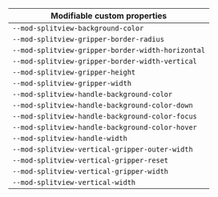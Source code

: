 | Modifiable custom properties                      |
| ------------------------------------------------- |
| `--mod-splitview-background-color`                |
| `--mod-splitview-gripper-border-radius`           |
| `--mod-splitview-gripper-border-width-horizontal` |
| `--mod-splitview-gripper-border-width-vertical`   |
| `--mod-splitview-gripper-height`                  |
| `--mod-splitview-gripper-width`                   |
| `--mod-splitview-handle-background-color`         |
| `--mod-splitview-handle-background-color-down`    |
| `--mod-splitview-handle-background-color-focus`   |
| `--mod-splitview-handle-background-color-hover`   |
| `--mod-splitview-handle-width`                    |
| `--mod-splitview-vertical-gripper-outer-width`    |
| `--mod-splitview-vertical-gripper-reset`          |
| `--mod-splitview-vertical-gripper-width`          |
| `--mod-splitview-vertical-width`                  |
